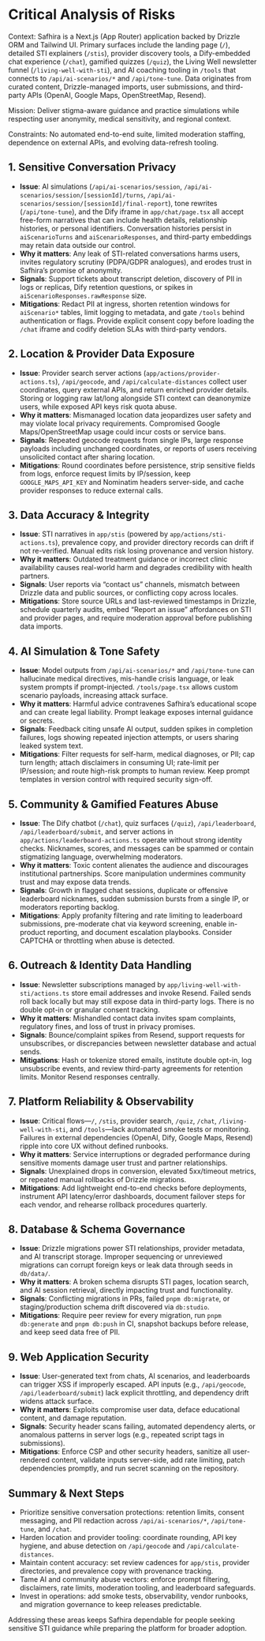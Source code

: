 # Critical Analysis of Risks

Context: Safhira is a Next.js (App Router) application backed by Drizzle ORM and Tailwind UI. Primary surfaces include the landing page (`/`), detailed STI explainers (`/stis`), provider discovery tools, a Dify-embedded chat experience (`/chat`), gamified quizzes (`/quiz`), the Living Well newsletter funnel (`/living-well-with-sti`), and AI coaching tooling in `/tools` that connects to `/api/ai-scenarios/*` and `/api/tone-tune`. Data originates from curated content, Drizzle-managed imports, user submissions, and third-party APIs (OpenAI, Google Maps, OpenStreetMap, Resend).

Mission: Deliver stigma-aware guidance and practice simulations while respecting user anonymity, medical sensitivity, and regional context.

Constraints: No automated end-to-end suite, limited moderation staffing, dependence on external APIs, and evolving data-refresh tooling.

## 1. Sensitive Conversation Privacy

- **Issue**: AI simulations (`/api/ai-scenarios/session`, `/api/ai-scenarios/session/[sessionId]/turns`, `/api/ai-scenarios/session/[sessionId]/final-report`), tone rewrites (`/api/tone-tune`), and the Dify iframe in `app/chat/page.tsx` all accept free-form narratives that can include health details, relationship histories, or personal identifiers. Conversation histories persist in `aiScenarioTurns` and `aiScenarioResponses`, and third-party embeddings may retain data outside our control.
- **Why it matters**: Any leak of STI-related conversations harms users, invites regulatory scrutiny (PDPA/GDPR analogues), and erodes trust in Safhira’s promise of anonymity.
- **Signals**: Support tickets about transcript deletion, discovery of PII in logs or replicas, Dify retention questions, or spikes in `aiScenarioResponses.rawResponse` size.
- **Mitigations**: Redact PII at ingress, shorten retention windows for `aiScenario*` tables, limit logging to metadata, and gate `/tools` behind authentication or flags. Provide explicit consent copy before loading the `/chat` iframe and codify deletion SLAs with third-party vendors.

## 2. Location & Provider Data Exposure

- **Issue**: Provider search server actions (`app/actions/provider-actions.ts`), `/api/geocode`, and `/api/calculate-distances` collect user coordinates, query external APIs, and return enriched provider details. Storing or logging raw lat/long alongside STI context can deanonymize users, while exposed API keys risk quota abuse.
- **Why it matters**: Mismanaged location data jeopardizes user safety and may violate local privacy requirements. Compromised Google Maps/OpenStreetMap usage could incur costs or service bans.
- **Signals**: Repeated geocode requests from single IPs, large response payloads including unchanged coordinates, or reports of users receiving unsolicited contact after sharing location.
- **Mitigations**: Round coordinates before persistence, strip sensitive fields from logs, enforce request limits by IP/session, keep `GOOGLE_MAPS_API_KEY` and Nominatim headers server-side, and cache provider responses to reduce external calls.

## 3. Data Accuracy & Integrity

- **Issue**: STI narratives in `app/stis` (powered by `app/actions/sti-actions.ts`), prevalence copy, and provider directory records can drift if not re-verified. Manual edits risk losing provenance and version history.
- **Why it matters**: Outdated treatment guidance or incorrect clinic availability causes real-world harm and degrades credibility with health partners.
- **Signals**: User reports via “contact us” channels, mismatch between Drizzle data and public sources, or conflicting copy across locales.
- **Mitigations**: Store source URLs and last-reviewed timestamps in Drizzle, schedule quarterly audits, embed “Report an issue” affordances on STI and provider pages, and require moderation approval before publishing data imports.

## 4. AI Simulation & Tone Safety

- **Issue**: Model outputs from `/api/ai-scenarios/*` and `/api/tone-tune` can hallucinate medical directives, mis-handle crisis language, or leak system prompts if prompt-injected. `/tools/page.tsx` allows custom scenario payloads, increasing attack surface.
- **Why it matters**: Harmful advice contravenes Safhira’s educational scope and can create legal liability. Prompt leakage exposes internal guidance or secrets.
- **Signals**: Feedback citing unsafe AI output, sudden spikes in completion failures, logs showing repeated injection attempts, or users sharing leaked system text.
- **Mitigations**: Filter requests for self-harm, medical diagnoses, or PII; cap turn length; attach disclaimers in consuming UI; rate-limit per IP/session; and route high-risk prompts to human review. Keep prompt templates in version control with required security sign-off.

## 5. Community & Gamified Features Abuse

- **Issue**: The Dify chatbot (`/chat`), quiz surfaces (`/quiz`), `/api/leaderboard`, `/api/leaderboard/submit`, and server actions in `app/actions/leaderboard-actions.ts` operate without strong identity checks. Nicknames, scores, and messages can be spammed or contain stigmatizing language, overwhelming moderators.
- **Why it matters**: Toxic content alienates the audience and discourages institutional partnerships. Score manipulation undermines community trust and may expose data trends.
- **Signals**: Growth in flagged chat sessions, duplicate or offensive leaderboard nicknames, sudden submission bursts from a single IP, or moderators reporting backlog.
- **Mitigations**: Apply profanity filtering and rate limiting to leaderboard submissions, pre-moderate chat via keyword screening, enable in-product reporting, and document escalation playbooks. Consider CAPTCHA or throttling when abuse is detected.

## 6. Outreach & Identity Data Handling

- **Issue**: Newsletter subscriptions managed by `app/living-well-with-sti/actions.ts` store email addresses and invoke Resend. Failed sends roll back locally but may still expose data in third-party logs. There is no double opt-in or granular consent tracking.
- **Why it matters**: Mishandled contact data invites spam complaints, regulatory fines, and loss of trust in privacy promises.
- **Signals**: Bounce/complaint spikes from Resend, support requests for unsubscribes, or discrepancies between newsletter database and actual sends.
- **Mitigations**: Hash or tokenize stored emails, institute double opt-in, log unsubscribe events, and review third-party agreements for retention limits. Monitor Resend responses centrally.

## 7. Platform Reliability & Observability

- **Issue**: Critical flows—`/`, `/stis`, provider search, `/quiz`, `/chat`, `/living-well-with-sti`, and `/tools`—lack automated smoke tests or monitoring. Failures in external dependencies (OpenAI, Dify, Google Maps, Resend) ripple into core UX without defined runbooks.
- **Why it matters**: Service interruptions or degraded performance during sensitive moments damage user trust and partner relationships.
- **Signals**: Unexplained drops in conversion, elevated 5xx/timeout metrics, or repeated manual rollbacks of Drizzle migrations.
- **Mitigations**: Add lightweight end-to-end checks before deployments, instrument API latency/error dashboards, document failover steps for each vendor, and rehearse rollback procedures quarterly.

## 8. Database & Schema Governance

- **Issue**: Drizzle migrations power STI relationships, provider metadata, and AI transcript storage. Improper sequencing or unreviewed migrations can corrupt foreign keys or leak data through seeds in `db/data/`.
- **Why it matters**: A broken schema disrupts STI pages, location search, and AI session retrieval, directly impacting trust and functionality.
- **Signals**: Conflicting migrations in PRs, failed `pnpm db:migrate`, or staging/production schema drift discovered via `db:studio`.
- **Mitigations**: Require peer review for every migration, run `pnpm db:generate` and `pnpm db:push` in CI, snapshot backups before release, and keep seed data free of PII.

## 9. Web Application Security

- **Issue**: User-generated text from chats, AI scenarios, and leaderboards can trigger XSS if improperly escaped. API inputs (e.g., `/api/geocode`, `/api/leaderboard/submit`) lack explicit throttling, and dependency drift widens attack surface.
- **Why it matters**: Exploits compromise user data, deface educational content, and damage reputation.
- **Signals**: Security header scans failing, automated dependency alerts, or anomalous patterns in server logs (e.g., repeated script tags in submissions).
- **Mitigations**: Enforce CSP and other security headers, sanitize all user-rendered content, validate inputs server-side, add rate limiting, patch dependencies promptly, and run secret scanning on the repository.

## Summary & Next Steps

- Prioritize sensitive conversation protections: retention limits, consent messaging, and PII redaction across `/api/ai-scenarios/*`, `/api/tone-tune`, and `/chat`.
- Harden location and provider tooling: coordinate rounding, API key hygiene, and abuse detection on `/api/geocode` and `/api/calculate-distances`.
- Maintain content accuracy: set review cadences for `app/stis`, provider directories, and prevalence copy with provenance tracking.
- Tame AI and community abuse vectors: enforce prompt filtering, disclaimers, rate limits, moderation tooling, and leaderboard safeguards.
- Invest in operations: add smoke tests, observability, vendor runbooks, and migration governance to keep releases predictable.

Addressing these areas keeps Safhira dependable for people seeking sensitive STI guidance while preparing the platform for broader adoption.
